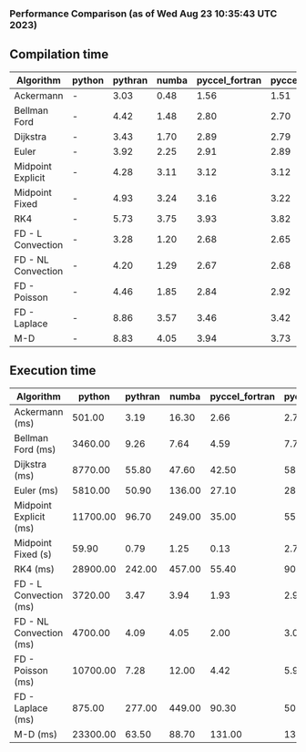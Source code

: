 ### Performance Comparison (as of Wed Aug 23 10:35:43 UTC 2023)
## Compilation time
Algorithm                 | python                    | pythran                   | numba                     | pyccel_fortran            | pyccel_c                 
------------------------- | ------------------------- | ------------------------- | ------------------------- | ------------------------- | -------------------------
Ackermann                 | -                         | 3.03                      | 0.48                      | 1.56                      | 1.51                     
Bellman Ford              | -                         | 4.42                      | 1.48                      | 2.80                      | 2.70                     
Dijkstra                  | -                         | 3.43                      | 1.70                      | 2.89                      | 2.79                     
Euler                     | -                         | 3.92                      | 2.25                      | 2.91                      | 2.89                     
Midpoint Explicit         | -                         | 4.28                      | 3.11                      | 3.12                      | 3.12                     
Midpoint Fixed            | -                         | 4.93                      | 3.24                      | 3.16                      | 3.22                     
RK4                       | -                         | 5.73                      | 3.75                      | 3.93                      | 3.82                     
FD - L Convection         | -                         | 3.28                      | 1.20                      | 2.68                      | 2.65                     
FD - NL Convection        | -                         | 4.20                      | 1.29                      | 2.67                      | 2.68                     
FD - Poisson              | -                         | 4.46                      | 1.85                      | 2.84                      | 2.92                     
FD - Laplace              | -                         | 8.86                      | 3.57                      | 3.46                      | 3.42                     
M-D                       | -                         | 8.83                      | 4.05                      | 3.94                      | 3.73                     

## Execution time
Algorithm                 | python                    | pythran                   | numba                     | pyccel_fortran            | pyccel_c                 
------------------------- | ------------------------- | ------------------------- | ------------------------- | ------------------------- | -------------------------
Ackermann (ms)            | 501.00                    | 3.19                      | 16.30                     | 2.66                      | 2.78                     
Bellman Ford (ms)         | 3460.00                   | 9.26                      | 7.64                      | 4.59                      | 7.74                     
Dijkstra (ms)             | 8770.00                   | 55.80                     | 47.60                     | 42.50                     | 58.40                    
Euler (ms)                | 5810.00                   | 50.90                     | 136.00                    | 27.10                     | 282.00                   
Midpoint Explicit (ms)    | 11700.00                  | 96.70                     | 249.00                    | 35.00                     | 555.00                   
Midpoint Fixed (s)        | 59.90                     | 0.79                      | 1.25                      | 0.13                      | 2.75                     
RK4 (ms)                  | 28900.00                  | 242.00                    | 457.00                    | 55.40                     | 904.00                   
FD - L Convection (ms)    | 3720.00                   | 3.47                      | 3.94                      | 1.93                      | 2.98                     
FD - NL Convection (ms)   | 4700.00                   | 4.09                      | 4.05                      | 2.00                      | 3.08                     
FD - Poisson (ms)         | 10700.00                  | 7.28                      | 12.00                     | 4.42                      | 5.93                     
FD - Laplace (ms)         | 875.00                    | 277.00                    | 449.00                    | 90.30                     | 502.00                   
M-D (ms)                  | 23300.00                  | 63.50                     | 88.70                     | 131.00                    | 132.00                   
